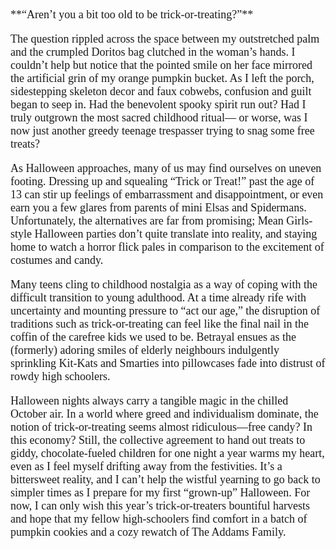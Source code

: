 ﻿<div style="display: inline; font-family: Georgia, serif; font-size: 18px;">**“Aren’t you a bit too old to be trick-or-treating?”**  
  
The question rippled across the space between my outstretched palm and the crumpled Doritos bag clutched in the woman’s hands. I couldn’t help but notice that the pointed smile on her face mirrored the artificial grin of my orange pumpkin bucket. As I left the porch, sidestepping skeleton decor and faux cobwebs, confusion and guilt began to seep in. Had the benevolent spooky spirit run out? Had I truly outgrown the most sacred childhood ritual— or worse, was I now just another greedy teenage trespasser trying to snag some free treats?  
  
  
As Halloween approaches, many of us may find ourselves on uneven footing. Dressing up and squealing “Trick or Treat!” past the age of 13 can stir up feelings of embarrassment and disappointment, or even earn you a few glares from parents of mini Elsas and Spidermans. Unfortunately, the alternatives are far from promising; Mean Girls-style Halloween parties don’t quite translate into reality, and staying home to watch a horror flick pales in comparison to the excitement of costumes and candy.  
   
  
Many teens cling to childhood nostalgia as a way of coping with the difficult transition to young adulthood. At a time already rife with uncertainty and mounting pressure to “act our age,” the disruption of traditions such as trick-or-treating can feel like the final nail in the coffin of the carefree kids we used to be. Betrayal ensues as the (formerly) adoring smiles of elderly neighbours indulgently sprinkling Kit-Kats and Smarties into pillowcases fade into distrust of rowdy high schoolers.  
  
  
Halloween nights always carry a tangible magic in the chilled October air. In a world where greed and individualism dominate, the notion of trick-or-treating seems almost ridiculous—free candy? In this economy? Still, the collective agreement to hand out treats to giddy, chocolate-fueled children for one night a year warms my heart, even as I feel myself drifting away from the festivities. It’s a bittersweet reality, and I can’t help the wistful yearning to go back to simpler times as I prepare for my first “grown-up” Halloween. For now, I can only wish this year’s trick-or-treaters bountiful harvests and hope that my fellow high-schoolers find comfort in a batch of pumpkin cookies and a cozy rewatch of The Addams Family.



</div>